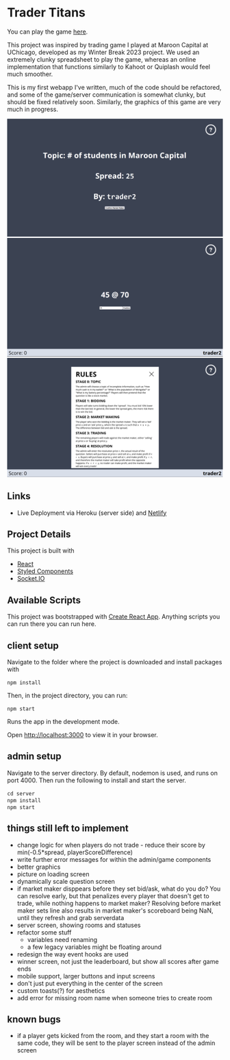 # Trader Titans

You can play the game [here](https://tradertitans.netlify.app/).

This project was inspired by trading game I played at Maroon Capital at UChicago, developed as my Winter Break 2023 project. We used an extremely clunky spreadsheet to play the game, whereas an online implementation that functions similarly to Kahoot or Quiplash would feel much smoother.

This is my first webapp I've written, much of the code should be refactored, and some of the game/server communication is somewhat clunky, but should be fixed relatively soon. Similarly, the graphics of this game are very much in progress.

![](./screenshots/admin1.png)
![](./screenshots/player1.png)
![](./screenshots/rules.png)

## Links
- Live Deployment via Heroku (server side) and [Netlify](https://tradertitans.netlify.app/)

## Project Details
This project is built with

- [React](https://reactjs.org)
- [Styled Components](https://styled-components.com)
- [Socket.IO](https://socket.io)


## Available Scripts

This project was bootstrapped with [Create React App](https://github.com/facebook/create-react-app). Anything scripts you can run there you can run here.


## client setup

Navigate to the folder where the project is downloaded and install packages with

```
npm install
```

Then, in the project directory, you can run:

```
npm start
```

Runs the app in the development mode.

Open [http://localhost:3000](http://localhost:3000) to view it in your browser.

## admin setup

Navigate to the server directory. By default, nodemon is used, and runs on port 4000. Then run the following to install and start the server.

```
cd server
npm install
npm start
```

## things still left to implement

- change logic for when players do not trade - reduce their score by min(-0.5*spread, playerScoreDifference)
- write further error messages for within the admin/game components
- better graphics
- picture on loading screen
- dynamically scale question screen
- if market maker disppears before they set bid/ask, what do you do? You can resolve early, but that penalizes every player that doesn't get to trade, while nothing happens to market maker? Resolving before market maker sets line also results in market maker's scoreboard being NaN, until they refresh and grab serverdata
- server screen, showing rooms and statuses
- refactor some stuff
    - variables need renaming
    - a few legacy variables might be floating around
- redesign the way event hooks are used
- winner screen, not just the leaderboard, but show all scores after game ends
- mobile support, larger buttons and input screens
- don't just put everything in the center of the screen
- custom toasts(?) for aesthetics
- add error for missing room name when someone tries to create room

## known bugs
- if a player gets kicked from the room, and they start a room with the same code, they will be sent to the player screen instead of the admin screen
